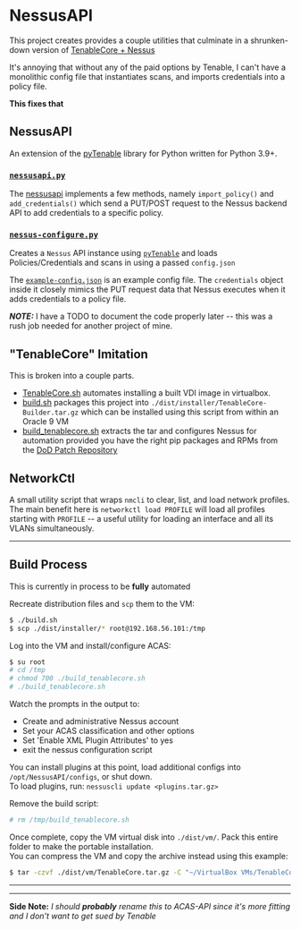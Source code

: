 # NessusAPI

This project creates provides a couple utilities that culminate in a shrunken-down version of [TenableCore + Nessus](https://docs.tenable.com/tenable-core/Nessus/Content/TenableCore/Introduction_Nessus.htm)

It's annoying that without any of the paid options by Tenable, I can't have a monolithic config file that instantiates scans, and imports credentials into a policy file.

**This fixes that**

## NessusAPI

An extension of the [pyTenable](https://github.com/tenable/pyTenable) library for Python written for Python 3.9+.

### [`nessusapi.py`](src/NessusAPI/nessusapi.py)
The [nessusapi](src/NessusAPI/nessusapi.py) implements a few methods, namely `import_policy()` and `add_credentials()` which send a PUT/POST request to the Nessus backend API to add credentials to a specific policy.

### [`nessus-configure.py`](src/NessusAPI/nessus-configure.py)
Creates a `Nessus` API instance using [`pyTenable`](https://github.com/tenable/pyTenable) and loads Policies/Credentials and scans in using a passed `config.json` 

The [`example-config.json`](src/NessusAPI/configs/example-config.json) is an example config file. The `credentials` object inside it closely mimics the PUT request data that Nessus executes when it adds credentials to a policy file.

***NOTE:*** I have a TODO to document the code properly later -- this was a rush job needed for another project of mine.

## "TenableCore" Imitation

This is broken into a couple parts. 

- [TenableCore.sh](src/TenableCore/TenableCore.sh) automates installing a built VDI image in virtualbox.
- [build.sh](build.sh) packages this project into `./dist/installer/TenableCore-Builder.tar.gz` which can be installed using this script from within an Oracle 9 VM
- [build_tenablecore.sh](install/build_tenablecore.sh) extracts the tar and configures Nessus for automation provided you have the right pip packages and RPMs from the [DoD Patch Repository](https://patches.csd.disa.mil/)

## NetworkCtl

A small utility script that wraps `nmcli` to clear, list, and load network profiles.</br>
The main benefit here is `networkctl load PROFILE` will load all profiles starting with `PROFILE` -- a useful utility for loading an interface and all its VLANs simultaneously. 

***

## Build Process

This is currently in process to be **fully** automated

Recreate distribution files and `scp` them to the VM:
```sh
$ ./build.sh
$ scp ./dist/installer/* root@192.168.56.101:/tmp
```

Log into the VM and install/configure ACAS:
```sh
$ su root
# cd /tmp
# chmod 700 ./build_tenablecore.sh
# ./build_tenablecore.sh
```

Watch the prompts in the output to:
- Create and administrative Nessus account
- Set your ACAS classification and other options
- Set 'Enable XML Plugin Attributes' to yes
- exit the nessus configuration script

You can install plugins at this point, load additional configs into `/opt/NessusAPI/configs`, or shut down. </br>
To load plugins, run: `nessuscli update <plugins.tar.gz>`

Remove the build script:
```sh
# rm /tmp/build_tenablecore.sh
```

Once complete, copy the VM virtual disk into `./dist/vm/`. Pack this entire folder to make the portable installation. </br>
You can compress the VM and copy the archive instead using this example: 
```sh
$ tar -czvf ./dist/vm/TenableCore.tar.gz -C "~/VirtualBox VMs/TenableCore" TenableCore.vmdk
```

***
***

**Side Note:** *I should **probably** rename this to ACAS-API since it's more fitting and I don't want to get sued by Tenable*
